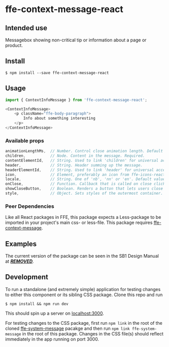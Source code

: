 # ffe-context-message-react

## Intended use

Messagebox showing non-critical tip or information about a page or product.

## Install

```
$ npm install --save ffe-context-message-react
```

## Usage

```javascript
import { ContextInfoMessage } from 'ffe-context-message-react';

<ContextInfoMessage>
    <p className="ffe-body-paragraph">
        Info about something interesting
    </p>
</ContextInfoMessage>
```

### Available props

```javascript
animationLengthMs,  // Number. Control close animation length. Default value 300.
children,           // Node. Content in the message. Required.
contentElementId,   // String. Used to link 'children' for universal accessibility.
header,             // String. Header summing up the message.
headerElementId,    // String. Used to link 'header' for universal accessibility.
icon,               // Element, preferably an icon from ffe-icons-react. A white background circle will automatically be set for the icon passed.
locale,             // String. One of 'nb', 'nn' or 'en'. Default value 'nb'.
onClose,            // Function. Callback that is called on close click. Use in conjunction with showCloseButton.
showCloseButton,    // Boolean. Renders a button that lets users close the message.
style,              // Object. Sets styles of the outermost container. Prefer using className.
```

### Peer Dependencies

Like all React packages in FFE, this package expects a Less-package to be imported in your project's main css- or less-file.
This package requires [ffe-context-message](***REMOVED***).

## Examples

The current version of the package can be seen in the SB1 Design Manual at [***REMOVED***](***REMOVED***).

## Development

To run a standalone (and extremely simple) application for testing changes to either this component or its sibling CSS package. Clone this repo and run
```
$ npm install && npm run dev
```
This should spin up a server on [localhost:3000](http://localhost:3000).

For testing changes to the CSS package, first run `npm link` in the root of the cloned [ffe-system-message](***REMOVED***) pacakge and then run `npm link ffe-system-message` in the root of this package. Changes in the CSS file(s) should reflect immediately in the app running on port 3000.
